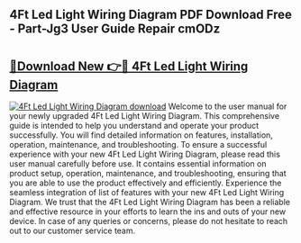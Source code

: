 ## 4Ft Led Light Wiring Diagram PDF Download Free - Part-Jg3 User Guide Repair cmODz

# <h2><a href="http://dfoqflt.blite.top/?on=4Ft+Led+Light+Wiring+Diagram">🔗Download New 👉🔴 4Ft Led Light Wiring Diagram</a></h2>

[![4Ft Led Light Wiring Diagram download](https://i.imgur.com/lujVjoI.png)](http://dfoqflt.blite.top/?on=4Ft+Led+Light+Wiring+Diagram)
Welcome to the user manual for your newly upgraded 4Ft Led Light Wiring Diagram. This comprehensive guide is intended to help you understand and operate your product successfully. You will find detailed information on features, installation, operation, maintenance, and troubleshooting. To ensure a successful experience with your new 4Ft Led Light Wiring Diagram, please read this user manual carefully before use. It contains essential information on product setup, operation, maintenance, and troubleshooting, ensuring that you are able to use the product effectively and efficiently. Experience the seamless integration of list of features with your new 4Ft Led Light Wiring Diagram. We trust that the 4Ft Led Light Wiring Diagram has been a reliable and effective resource in your efforts to learn the ins and outs of your new device. In case of any queries or concerns, please do not hesitate to reach out to our customer service team.
